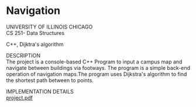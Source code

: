 # Navigation
UNIVERSITY OF ILLINOIS CHICAGO  <br />
CS 251- Data Structures  <br />

C++, Dijktra's algorithm


DESCRIPTION  <br />
The project is a console-based C++ Program to input a campus map and navigate between buildings via footways. The program is a simple back-end operation of navigation maps.The program uses Dijkstra's algorithm to find the shortest path between to points.  <br />

IMPLEMENTATION DETAILS  <br />
[project.pdf](https://github.com/shambhavi07/Navigation/files/6761130/project.pdf)

